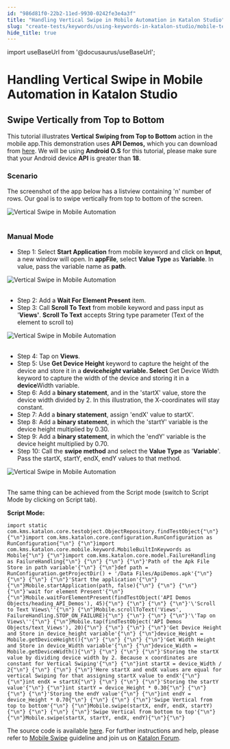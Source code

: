 ```yaml
---
id: "986d81f0-22b2-11ed-9930-0242fe3e4a3f"
title: "Handling Vertical Swipe in Mobile Automation in Katalon Studio"
slug: "create-tests/keywords/using-keywords-in-katalon-studio/mobile-testing/handling-vertical-swipe-in-mobile-automation-in-katalon-studio"
hide_title: true
---
```

import useBaseUrl from '@docusaurus/useBaseUrl';


# <a id="id_vertical_swipe_in_mobile_automation" class="anchor_top_offset"/><a id="ariaid-title1" class="anchor_top_offset"/>Handling Vertical Swipe in Mobile Automation in <span xmlns="http://www.w3.org/1999/xhtml" className="ph">Katalon Studio</span> 

  

## <a id="id_1" class="anchor_top_offset"/>Swipe Vertically from Top to Bottom

  
    
<p xmlns="http://www.w3.org/1999/xhtml" className="p">This tutorial illustrates <strong className="ph b">Vertical</strong>   <strong className="ph b">Swiping from Top to Bottom</strong> action in the mobile   app.This demonstration uses <strong className="ph b">API Demos,</strong> which you   can download from <a className="xref j-external-link" href="https://github.com/katalon-studio/katalon-mobile-automation/blob/master/Data%20Files/ApiDemos.apk" target="_blank">here</a>.   We will be using <strong className="ph b">Android O.S</strong> for this tutorial,   please make sure that your Android device <strong className="ph b">API</strong> is   greater than <strong className="ph b">18</strong>.</p> 
  
    
    

### <a id="id_2" class="anchor_top_offset"/>Scenario

    
      
<p xmlns="http://www.w3.org/1999/xhtml" className="p">The screenshot of the app below has a listview containing 'n'   number of rows. Our goal is to swipe vertically from top to bottom   of the screen.</p> 
      
<p xmlns="http://www.w3.org/1999/xhtml" className="p">   <img className="image" src={useBaseUrl("https://github.com/katalon-studio/docs-images/raw/master/katalon-studio/tutorials/vertical_swipe_in_mobile_automation/Vertical-swipe-in-Mobile-automation.png")} alt="Vertical Swipe in Mobile Automation" /><br /><br /> </p> 
    
  

### <a id="id_3" class="anchor_top_offset"/>Manual Mode

<ul xmlns="http://www.w3.org/1999/xhtml" className="ul"><li className="li">Step 1: Select <strong className="ph b">Start       Application</strong> from mobile keyword and click on     <strong className="ph b">Input</strong>, a new window will open. In     <strong className="ph b">appFile</strong>, select <strong className="ph b">Value Type</strong> as     <strong className="ph b">Variable</strong>. In value, pass the variable name as     <strong className="ph b">path</strong>.</li></ul> 
<p xmlns="http://www.w3.org/1999/xhtml" className="p">   <img className="image" src={useBaseUrl("https://github.com/katalon-studio/docs-images/raw/master/katalon-studio/tutorials/vertical_swipe_in_mobile_automation/Vertical-swipe-in-Mobile-automation-1.png")} alt="Vertical Swipe in Mobile Automation" /><br /><br /> </p> 
<ul xmlns="http://www.w3.org/1999/xhtml" className="ul"><li className="li">Step 2: Add a <strong className="ph b">Wait For Element Present</strong>     item.</li><li className="li">Step 3: Call <strong className="ph b">Scroll To Text</strong> from mobile     keyword and pass input as '<strong className="ph b">Views'</strong>. <strong className="ph b">Scroll       To Text</strong> accepts String type parameter (Text of the element     to scroll to)</li></ul> 
<p xmlns="http://www.w3.org/1999/xhtml" className="p">   <img className="image" src={useBaseUrl("https://github.com/katalon-studio/docs-images/raw/master/katalon-studio/tutorials/vertical_swipe_in_mobile_automation/Vertical-swipe-in-Mobile-automation-3.png")} alt="Vertical Swipe in Mobile Automation" /><br /><br /> </p> 
<ul xmlns="http://www.w3.org/1999/xhtml" className="ul"><li className="li">Step 4: Tap on <strong className="ph b">Views</strong>.</li><li className="li">Step 5: Use <strong className="ph b">Get Device Height</strong> keyword to     capture the height of the device and store it in a     <strong className="ph b">device<em className="ph i">height</em> variable. Select</strong> Get Device     Width keyword to capture the width of the device and storing it in     a <strong className="ph b">device</strong>Width variable.</li><li className="li">Step 6: Add a <strong className="ph b">binary statement</strong>, and in the     'startX' value, store the device width divided by 2. In this     illustration, the X-coordinates will stay constant.</li><li className="li">Step 7: Add a <strong className="ph b">binary statement</strong>, assign 'endX'     value to startX'.</li><li className="li">Step 8: Add a <strong className="ph b">binary statement</strong>, in which the     'startY' variable is the device height multiplied by 0.30.</li><li className="li">Step 9: Add a <strong className="ph b">binary statement</strong>, in which the     'endY' variable is the device height multiplied by 0.70.</li><li className="li">Step 10: Call the <strong className="ph b">swipe method</strong> and select the     <strong className="ph b">Value Type</strong> as '<strong className="ph b">Variable</strong>'. Pass     the startX, startY, endX, endY values to that method.</li></ul> 
<p xmlns="http://www.w3.org/1999/xhtml" className="p">   <img className="image" src={useBaseUrl("https://github.com/katalon-studio/docs-images/raw/master/katalon-studio/tutorials/vertical_swipe_in_mobile_automation/Vertical-swipe-in-Mobile-automation-10.png")} alt="Vertical Swipe in Mobile Automation" /><br /><br /> </p> 
<p xmlns="http://www.w3.org/1999/xhtml" className="p">The same thing can be achieved from the Script mode (switch to   Script Mode by clicking on Script tab).</p> 
<p xmlns="http://www.w3.org/1999/xhtml" className="p">   <strong className="ph b">Script Mode:</strong> </p> 
<pre xmlns="http://www.w3.org/1999/xhtml" className="pre codeblock"><code>import static com.kms.katalon.core.testobject.ObjectRepository.findTestObject{"\n"} {"\n"}import com.kms.katalon.core.configuration.RunConfiguration as RunConfiguration{"\n"} {"\n"}import com.kms.katalon.core.mobile.keyword.MobileBuiltInKeywords as Mobile{"\n"} {"\n"}import com.kms.katalon.core.model.FailureHandling as FailureHandling{"\n"} {"\n"} {"\n"} {"\n"}'Path of the Apk File Store in path variable'{"\n"} {"\n"}def path = RunConfiguration.getProjectDir() + '/Data Files/ApiDemos.apk'{"\n"} {"\n"} {"\n"} {"\n"}'Start the application'{"\n"} {"\n"}Mobile.startApplication(path, false){"\n"} {"\n"} {"\n"} {"\n"}'wait for element Present'{"\n"} {"\n"}Mobile.waitForElementPresent(findTestObject('API Demos Objects/heading_API_Demos'), 45){"\n"} {"\n"} {"\n"} {"\n"}'\'Scroll to Text Views\''{"\n"} {"\n"}Mobile.scrollToText('Views', FailureHandling.STOP_ON_FAILURE){"\n"} {"\n"} {"\n"} {"\n"}'\'Tap on Views\''{"\n"} {"\n"}Mobile.tap(findTestObject('API Demos Objects/text_Views'), 20){"\n"} {"\n"} {"\n"} {"\n"}'Get Device Height and Store in device_height variable'{"\n"} {"\n"}device_Height = Mobile.getDeviceHeight(){"\n"} {"\n"} {"\n"} {"\n"}'Get Width Height and Store in device_Width variable'{"\n"} {"\n"}device_Width = Mobile.getDeviceWidth(){"\n"} {"\n"} {"\n"} {"\n"}'Storing the startX value by dividing device width by 2. Because x coordinates are constant for Vertical Swiping'{"\n"} {"\n"}int startX = device_Width / 2{"\n"} {"\n"} {"\n"} {"\n"}'Here startX and endX values are equal for vertical Swiping for that assigning startX value to endX'{"\n"} {"\n"}int endX = startX{"\n"} {"\n"} {"\n"} {"\n"}'Storing the startY value'{"\n"} {"\n"}int startY = device_Height * 0.30{"\n"} {"\n"} {"\n"} {"\n"}'Storing the endY value'{"\n"} {"\n"}int endY = device_Height * 0.70{"\n"} {"\n"} {"\n"} {"\n"}'Swipe Vertical from top to bottom'{"\n"} {"\n"}Mobile.swipe(startX, endY, endX, startY){"\n"} {"\n"} {"\n"} {"\n"}'Swipe Vertical from bottom to top'{"\n"} {"\n"}Mobile.swipe(startX, startY, endX, endY){"\n"}{"\n"}</code></pre> 
<p xmlns="http://www.w3.org/1999/xhtml" className="p">The source code is available <a className="xref j-external-link" href="https://github.com/katalon-studio/katalon-mobile-automation" target="_blank">here</a>. For   further instructions and help, please refer to <a className="xref" href="/docs/create-tests/keywords/keyword-description-in-katalon-studio/mobile-keywords/mobile-swipe">Mobile     Swipe</a> guideline and join us on <a className="xref j-external-link" href="http://forum.katalon.com/" target="_blank">Katalon Forum</a>.</p> 
